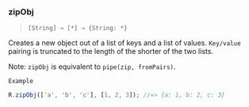 ### zipObj

> `[String] → [*] → {String: *}`

Creates a new object out of a list of keys and a list of values. `Key/value` pairing is truncated to the length of the shorter of the two lists.

Note: `zipObj` is equivalent to `pipe(zip, fromPairs)`.

`Example`

```js
R.zipObj(['a', 'b', 'c'], [1, 2, 3]); //=> {a: 1, b: 2, c: 3}
```
